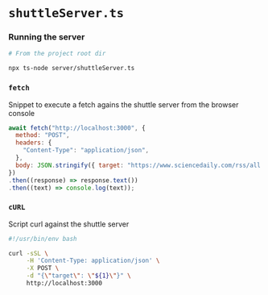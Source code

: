 # `shuttleServer.ts`

### Running the server

```bash
# From the project root dir

npx ts-node server/shuttleServer.ts 
```

### `fetch`

Snippet to execute a fetch agains the shuttle server from the browser console 

```javascript
await fetch("http://localhost:3000", {
  method: "POST",
  headers: {
    "Content-Type": "application/json",
  },
  body: JSON.stringify({ target: "https://www.sciencedaily.com/rss/all.xml" }),
})
.then((response) => response.text())
.then((text) => console.log(text));

```


### `cURL`

Script curl against the shuttle server

```bash
#!/usr/bin/env bash

curl -sSL \
     -H 'Content-Type: application/json' \
     -X POST \
     -d "{\"target\": \"${1}\"}" \
     http://localhost:3000

```